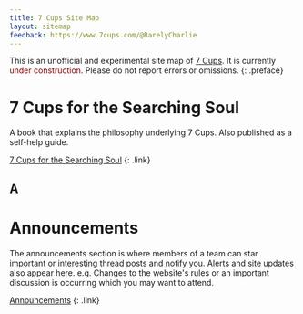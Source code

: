 ```yaml
---
title: 7 Cups Site Map
layout: sitemap
feedback: https://www.7cups.com/@RarelyCharlie
---
```


This is an unofficial and experimental site map of [7 Cups](https://www.7cups.com/).
It is currently <span style="color: darkred;">under construction</span>. Please do not report errors or omissions.
{: .preface}

# 7 Cups for the Searching Soul
A book that explains the philosophy underlying 7 Cups. Also published as a self-help guide.

[7 Cups for the Searching Soul](http://www.7cups.com/7cups-for-the-searching-soul/)
{: .link}

## A

# Announcements
The announcements section is where members of a team can star important or interesting thread posts and notify you. Alerts and site updates also appear here. e.g. Changes to the website's rules or an important discussion is occurring which you may want to attend.

[Announcements](https://www.7cups.com/member/alerts.php)
{: .link}
